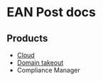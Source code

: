 # EAN Post docs

## Products

- [Cloud](cloud)
- [Domain takeout](domain-takeout)
- Compliance Manager 
